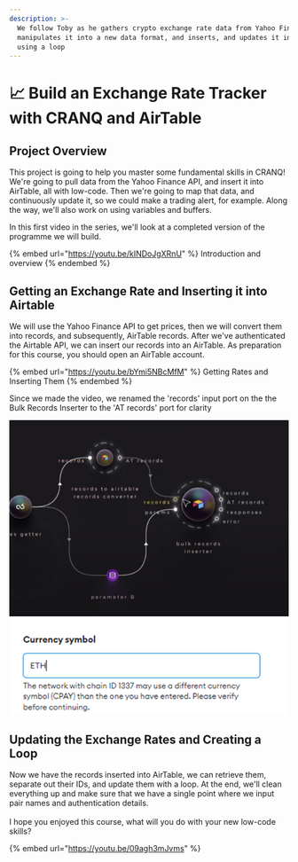 ```yaml
---
description: >-
  We follow Toby as he gathers crypto exchange rate data from Yahoo Finance,
  manipulates it into a new data format, and inserts, and updates it in AirTable
  using a loop
---
```


# 📈 Build an Exchange Rate Tracker with CRANQ and AirTable

## Project Overview

This project is going to help you master some fundamental skills in CRANQ!  We're going to pull data from the Yahoo Finance API, and insert it into AirTable, all with low-code.  Then we're going to map that data, and continuously update it, so we could make a trading alert, for example.  Along the way, we'll also work on using variables and buffers. &#x20;

In this first video in the series, we'll look at a completed version of the programme we will build.

{% embed url="https://youtu.be/kINDoJgXRnU" %}
Introduction and overview
{% endembed %}

## Getting an Exchange Rate and Inserting it into Airtable

We will use the Yahoo Finance API to get prices, then we will convert them into records, and subsequently, AirTable records.  After we've authenticated the Airtable API, we can insert our records into an AirTable.  As preparation for this course, you should open an AirTable account.

{% embed url="https://youtu.be/bYmi5NBcMfM" %}
Getting Rates and Inserting Them
{% endembed %}

Since we made the video, we renamed the 'records' input port on the the Bulk Records Inserter to the 'AT records' port for clarity

![](<../.gitbook/assets/image (26) (1).png>)![](<../.gitbook/assets/image (27).png>)



## Updating the Exchange Rates and Creating a Loop

Now we have the records inserted into AirTable, we can retrieve them, separate out their IDs, and update them with a loop.  At the end, we'll clean everything up and make sure that we have a single point where we input pair names and authentication details.  \
\
I hope you enjoyed this course, what will you do with your new low-code skills?

{% embed url="https://youtu.be/09agh3mJvms" %}
